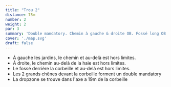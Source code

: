 ```yaml
---
title: "Trou 2"
distance: 75m
number: 2
weight: 2
par: 3
summary: 'Double mandatory. Chemin à gauche & droite OB. Fossé long OB.'
cover: './map.svg'
draft: false
---
```


- À gauche les jardins, le chemin et au-delà est hors limites.
- À droite, le chemin au-delà de la haie est hors limites.
- Le fossé derrière la corbeille et au-delà est hors limites. 
- Les 2 grands chênes devant la corbeille forment un double mandatory
- La dropzone se trouve dans l'axe a 19m de la corbeille
